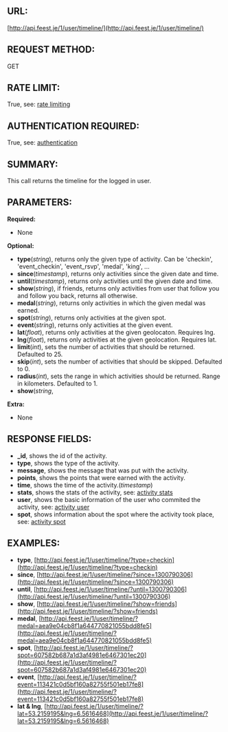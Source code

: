 URL:
----
[http://api.feest.je/1/user/timeline/](http://api.feest.je/1/user/timeline/)

REQUEST METHOD:
---------------
GET

RATE LIMIT:
-----------
True, see: [rate limiting](parts/rate-limiting.md)

AUTHENTICATION REQUIRED:
------------------------
True, see: [authentication](parts/authentication.md)

SUMMARY:
--------
This call returns the timeline for the logged in user.

PARAMETERS:
-----------

**Required:**

 - None

**Optional:**

 - **type**(*string*), returns only the given type of activity. Can be 'checkin', 'event_checkin', 'event_rsvp', 'medal', 'king', ...
 - **since**(*timestamp*), returns only activities since the given date and time.
 - **until**(*timestamp*), returns only activities until the given date and time.
 - **show**(*string*), if friends, returns only activities from user that follow you and follow you back, returns all otherwise. 
 - **medal**(*string*), returns only activities in which the given medal was earned.
 - **spot**(*string*), returns only activities at the given spot.
 - **event**(*string*), returns only activities at the given event.
 - **lat**(*float*), returns only activities at the given geolocaton. Requires lng.
 - **lng**(*float*), returns only activities at the given geolocation. Requires lat.
 - **limit**(*int*), sets the number of activities that should be returned. Defaulted to 25.
 - **skip**(*int*), sets the number of activities that should be skipped. Defaulted to 0.
 - **radius**(*int*), sets the range in which activities should be returned. Range in kilometers. Defaulted to 1.
 - **show**(*string*,   

**Extra:**

 - None


RESPONSE FIELDS:
----------------
 - **_id**, shows the id of the activity.
 - **type**, shows the type of the activity.
 - **message**, shows the message that was put with the activity.
 - **points**, shows the points that were earned with the activity.
 - **time**, shows the time of the activity.(*timestamp*)
 - **stats**, shows the stats of the activity, see: [activity stats](parts/timeline-stats.md)
 - **user**, shows the basic information of the user who commited the activity, see: [activity user](parts/user.md)
 - **spot**, shows information about the spot where the activity took place, see: [activity spot](parts/spot.md)

EXAMPLES:
---------
 - **type**, [http://api.feest.je/1/user/timeline/?type=checkin](http://api.feest.je/1/user/timeline/?type=checkin)
 - **since**, [http://api.feest.je/1/user/timeline/?since=1300790306](http://api.feest.je/1/user/timeline/?since=1300790306)
 - **until**, [http://api.feest.je/1/user/timeline/?until=1300790306](http://api.feest.je/1/user/timeline/?until=1300790306)
 - **show**, [http://api.feest.je/1/user/timeline/?show=friends](http://api.feest.je/1/user/timeline/?show=friends)
 - **medal**, [http://api.feest.je/1/user/timeline/?medal=aea9e04cb8f1a644770821055bdd8fe5](http://api.feest.je/1/user/timeline/?medal=aea9e04cb8f1a644770821055bdd8fe5)
 - **spot**, [http://api.feest.je/1/user/timeline/?spot=607582b687a1d3af4981e6467301ec20](http://api.feest.je/1/user/timeline/?spot=607582b687a1d3af4981e6467301ec20)
 - **event**, [http://api.feest.je/1/user/timeline/?event=113421c0d5bf160a82755f501eb17fe8](http://api.feest.je/1/user/timeline/?event=113421c0d5bf160a82755f501eb17fe8)
 - **lat & lng**, [http://api.feest.je/1/user/timeline/?lat=53.2159195&lng=6.5616468](http://api.feest.je/1/user/timeline/?lat=53.2159195&lng=6.5616468)